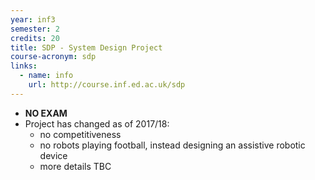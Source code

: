 ```yaml
---
year: inf3
semester: 2
credits: 20
title: SDP - System Design Project
course-acronym: sdp
links:
  - name: info
    url: http://course.inf.ed.ac.uk/sdp
---
```


- **NO EXAM**
- Project has changed as of 2017/18:
  - no competitiveness
  - no robots playing football, instead designing an assistive robotic device
  - more details TBC
